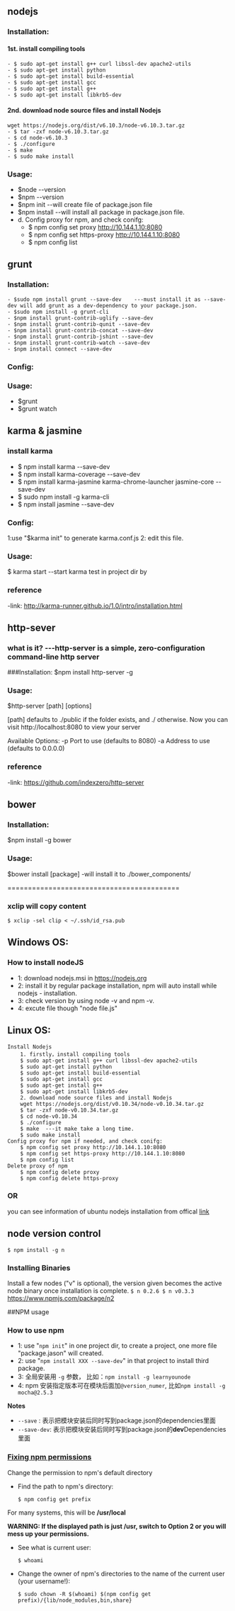## nodejs
### Installation:
#### 1st. install compiling tools
```
- $ sudo apt-get install g++ curl libssl-dev apache2-utils
- $ sudo apt-get install python
- $ sudo apt-get install build-essential
- $ sudo apt-get install gcc
- $ sudo apt-get install g++
- $ sudo apt-get install libkrb5-dev
```
#### 2nd. download node source files and install Nodejs
```
wget https://nodejs.org/dist/v6.10.3/node-v6.10.3.tar.gz
- $ tar -zxf node-v6.10.3.tar.gz
- $ cd node-v6.10.3
- $ ./configure
- $ make
- $ sudo make install
```
### Usage:
- $node --version
- $npm --version
- $npm init		--will create file of package.json file
- $npm install	--will install all package in package.json file.
- d. Config proxy for npm, and check conifg:
    - $ npm config set proxy http://10.144.1.10:8080
    - $ npm config set https-proxy http://10.144.1.10:8080
    - $ npm config list

## grunt
### Installation:
```
- $sudo npm install grunt --save-dev	---must install it as --save-dev will add grunt as a dev-dependency to your package.json.
- $sudo npm install -g grunt-cli
- $npm install grunt-contrib-uglify --save-dev
- $npm install grunt-contrib-qunit --save-dev
- $npm install grunt-contrib-concat --save-dev
- $npm install grunt-contrib-jshint --save-dev
- $npm install grunt-contrib-watch --save-dev
- $npm install connect --save-dev
```
### Config:

### Usage:
- $grunt
- $grunt watch

## karma & jasmine
### install karma
- $ npm install karma --save-dev
- $ npm install karma-coverage --save-dev
- $ npm install karma-jasmine karma-chrome-launcher jasmine-core --save-dev
- $ sudo npm install -g karma-cli
- $ npm install jasmine --save-dev
### Config:
1:use "$karma init" to generate karma.conf.js
2: edit this file.
### Usage:
$ karma start		--start karma test in project dir by
### reference
-link: http://karma-runner.github.io/1.0/intro/installation.html

## http-sever
### what is it? ---http-server is a simple, zero-configuration command-line http server
###Installation:
$npm install http-server -g

### Usage:
$http-server [path] [options]

[path] defaults to ./public if the folder exists, and ./ otherwise.
Now you can visit http://localhost:8080 to view your server

Available Options:
-p Port to use (defaults to 8080)
-a Address to use (defaults to 0.0.0.0)

### reference
-link: https://github.com/indexzero/http-server


## bower
### Installation:
$npm install -g bower
### Usage:
$bower install [package]
-will install it to ./bower_components/

==========================================
### xclip will copy content
```
$ xclip -sel clip < ~/.ssh/id_rsa.pub
```
## Windows OS:
### How to install nodeJS

- 1: download nodejs.msi in https://nodejs.org
- 2: install it by regular package installation, npm will auto install while nodejs - installation.
- 3: check version by using node -v and npm -v.
- 4: excute file though "node file.js"

## Linux OS:
	Install Nodejs
		1. firstly，install compiling tools
		$ sudo apt-get install g++ curl libssl-dev apache2-utils
		$ sudo apt-get install python
		$ sudo apt-get install build-essential
		$ sudo apt-get install gcc
		$ sudo apt-get install g++
		$ sudo apt-get install libkrb5-dev
		2. download node source files and install Nodejs
		wget https://nodejs.org/dist/v0.10.34/node-v0.10.34.tar.gz
		$ tar -zxf node-v0.10.34.tar.gz
		$ cd node-v0.10.34
		$ ./configure
		$ make	---it make take a long time.
		$ sudo make install
	Config proxy for npm if needed, and check conifg:
	    $ npm config set proxy http://10.144.1.10:8080
	    $ npm config set https-proxy http://10.144.1.10:8080
	    $ npm config list
	Delete proxy of npm
	    $ npm config delete proxy
	    $ npm config delete https-proxy
### OR
you can see information of ubuntu nodejs installation from offical [link](www.nodejs.org)

## node version control
`
$ npm install -g n
`
### Installing Binaries
Install a few nodes ("v" is optional), the version given becomes the active node binary once installation is complete.
`
$ n 0.2.6
$ n v0.3.3
`
https://www.npmjs.com/package/n2

##NPM usage
### How to use npm

- 1: use "`npm init`" in one project dir, to create a project, one more file "package.jason" will created.
- 2: use "`npm install XXX --save-dev`" in that project to install third package.
- 3: 全局安装用 `-g` 参数， 比如：`npm install -g learnyounode`
- 4: npm 安装指定版本可在模块后面加`@version_numer`, 比如`npm install -g mocha@2.5.3`


**Notes**

* `--save` : 表示把模块安装后同时写到package.json的dependencies里面
* `--save-dev`: 表示把模块安装后同时写到package.json的**dev**Dependencies里面

### [Fixing npm permissions](https://docs.npmjs.com/getting-started/fixing-npm-permissions)
Change the permission to npm's default directory

- Find the path to npm's directory:

	`$ npm config get prefix`  

For many systems, this will be **/usr/local**

**WARNING: If the displayed path is just /usr, switch to Option 2 or you will mess up your permissions.**

- See what is current user:

	`$ whoami`

- Change the owner of npm's directories to the name of the current user (your username!):

	`$ sudo chown -R $(whoami) $(npm config get prefix)/{lib/node_modules,bin,share}`

